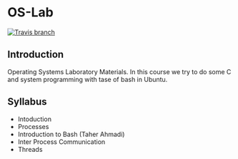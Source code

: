 # OS-Lab
[![Travis branch](https://img.shields.io/travis/com/AUT-CEIT/OS-Lab/master.svg?style=flat-square)](https://travis-ci.com/AUT-CEIT/OS-Lab)

## Introduction
Operating Systems Laboratory Materials. In this course we try to do some C and system programming with tase of bash in Ubuntu.

## Syllabus
- Intoduction
- Processes
- Introduction to Bash (Taher Ahmadi)
- Inter Process Communication
- Threads
